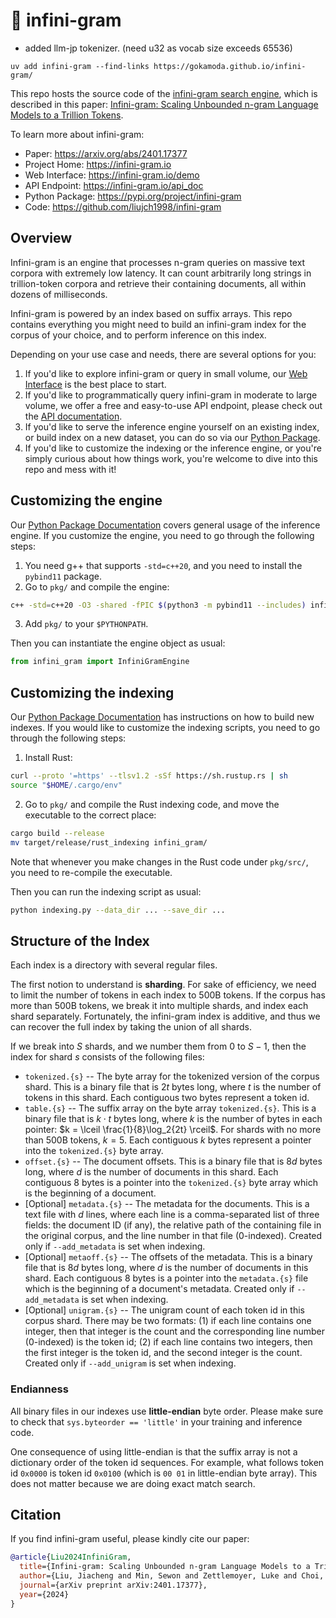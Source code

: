 # 📖 infini-gram

- added llm-jp tokenizer. (need u32 as vocab size exceeds 65536)

```
uv add infini-gram --find-links https://gokamoda.github.io/infini-gram/
```

This repo hosts the source code of the [infini-gram search engine](https://infini-gram.io/), which is described in this paper: [Infini-gram: Scaling Unbounded n-gram Language Models to a Trillion Tokens](https://arxiv.org/abs/2401.17377).

To learn more about infini-gram:
* Paper: <https://arxiv.org/abs/2401.17377>
* Project Home: <https://infini-gram.io>
* Web Interface: <https://infini-gram.io/demo>
* API Endpoint: <https://infini-gram.io/api_doc>
* Python Package: <https://pypi.org/project/infini-gram>
* Code: <https://github.com/liujch1998/infini-gram>

## Overview

Infini-gram is an engine that processes n-gram queries on massive text corpora with extremely low latency.
It can count arbitrarily long strings in trillion-token corpora and retrieve their containing documents, all within dozens of milliseconds.

Infini-gram is powered by an index based on suffix arrays.
This repo contains everything you might need to build an infini-gram index for the corpus of your choice, and to perform inference on this index.

Depending on your use case and needs, there are several options for you:
1. If you'd like to explore infini-gram or query in small volume, our [Web Interface](https://infini-gram.io/demo) is the best place to start.
2. If you'd like to programmatically query infini-gram in moderate to large volume, we offer a free and easy-to-use API endpoint, please check out the [API documentation](https://infini-gram.io/api_doc).
3. If you'd like to serve the inference engine yourself on an existing index, or build index on a new dataset, you can do so via our [Python Package](https://pypi.org/project/infini-gram).
4. If you'd like to customize the indexing or the inference engine, or you're simply curious about how things work, you're welcome to dive into this repo and mess with it!

## Customizing the engine

Our [Python Package Documentation](https://infini-gram.io/pkg_doc) covers general usage of the inference engine.
If you customize the engine, you need to go through the following steps:

1. You need g++ that supports `-std=c++20`, and you need to install the `pybind11` package.
2. Go to `pkg/` and compile the engine:
```bash
c++ -std=c++20 -O3 -shared -fPIC $(python3 -m pybind11 --includes) infini_gram/cpp_engine.cpp -o infini_gram/cpp_engine$(python3-config --extension-suffix)
```
3. Add `pkg/` to your `$PYTHONPATH`.

Then you can instantiate the engine object as usual:
```python
from infini_gram import InfiniGramEngine
```

## Customizing the indexing

Our [Python Package Documentation](https://infini-gram.io/pkg_doc) has instructions on how to build new indexes.
If you would like to customize the indexing scripts, you need to go through the following steps:

1. Install Rust:
```bash
curl --proto '=https' --tlsv1.2 -sSf https://sh.rustup.rs | sh
source "$HOME/.cargo/env"
```
2. Go to `pkg/` and compile the Rust indexing code, and move the executable to the correct place:
```bash
cargo build --release
mv target/release/rust_indexing infini_gram/
```
Note that whenever you make changes in the Rust code under `pkg/src/`, you need to re-compile the executable.

Then you can run the indexing script as usual:
```bash
python indexing.py --data_dir ... --save_dir ...
```

## Structure of the Index

Each index is a directory with several regular files.

The first notion to understand is **sharding**.
For sake of efficiency, we need to limit the number of tokens in each index to 500B tokens.
If the corpus has more than 500B tokens, we break it into multiple shards, and index each shard separately.
Fortunately, the infini-gram index is additive, and thus we can recover the full index by taking the union of all shards.

If we break into $S$ shards, and we number them from $0$ to $S-1$, then the index for shard $s$ consists of the following files:

* `tokenized.{s}` -- The byte array for the tokenized version of the corpus shard. This is a binary file that is $2t$ bytes long, where $t$ is the number of tokens in this shard. Each contiguous two bytes represent a token id.
* `table.{s}` -- The suffix array on the byte array `tokenized.{s}`. This is a binary file that is $k \cdot t$ bytes long, where $k$ is the number of bytes in each pointer: $k = \lceil \frac{1}{8}\log_2{2t} \rceil$. For shards with no more than 500B tokens, $k = 5$. Each contiguous $k$ bytes represent a pointer into the `tokenized.{s}` byte array.
* `offset.{s}` -- The document offsets. This is a binary file that is $8d$ bytes long, where $d$ is the number of documents in this shard. Each contiguous 8 bytes is a pointer into the `tokenized.{s}` byte array which is the beginning of a document.
* [Optional] `metadata.{s}` -- The metadata for the documents. This is a text file with $d$ lines, where each line is a comma-separated list of three fields: the document ID (if any), the relative path of the containing file in the original corpus, and the line number in that file (0-indexed). Created only if `--add_metadata` is set when indexing.
* [Optional] `metaoff.{s}` -- The offsets of the metadata. This is a binary file that is $8d$ bytes long, where $d$ is the number of documents in this shard. Each contiguous 8 bytes is a pointer into the `metadata.{s}` file which is the beginning of a document's metadata. Created only if `--add_metadata` is set when indexing.
* [Optional] `unigram.{s}` -- The unigram count of each token id in this corpus shard. There may be two formats: (1) if each line contains one integer, then that integer is the count and the corresponding line number (0-indexed) is the token id; (2) if each line contains two integers, then the first integer is the token id, and the second integer is the count. Created only if `--add_unigram` is set when indexing.

### Endianness

All binary files in our indexes use **little-endian** byte order.
Please make sure to check that `sys.byteorder == 'little'` in your training and inference code.

One consequence of using little-endian is that the suffix array is not a dictionary order of the token id sequences. For example, what follows token id `0x0000` is token id `0x0100` (which is `00 01` in little-endian byte array).
This does not matter because we are doing exact match search.

## Citation

If you find infini-gram useful, please kindly cite our paper:
```bibtex
@article{Liu2024InfiniGram,
  title={Infini-gram: Scaling Unbounded n-gram Language Models to a Trillion Tokens},
  author={Liu, Jiacheng and Min, Sewon and Zettlemoyer, Luke and Choi, Yejin and Hajishirzi, Hannaneh},
  journal={arXiv preprint arXiv:2401.17377},
  year={2024}
}
```

